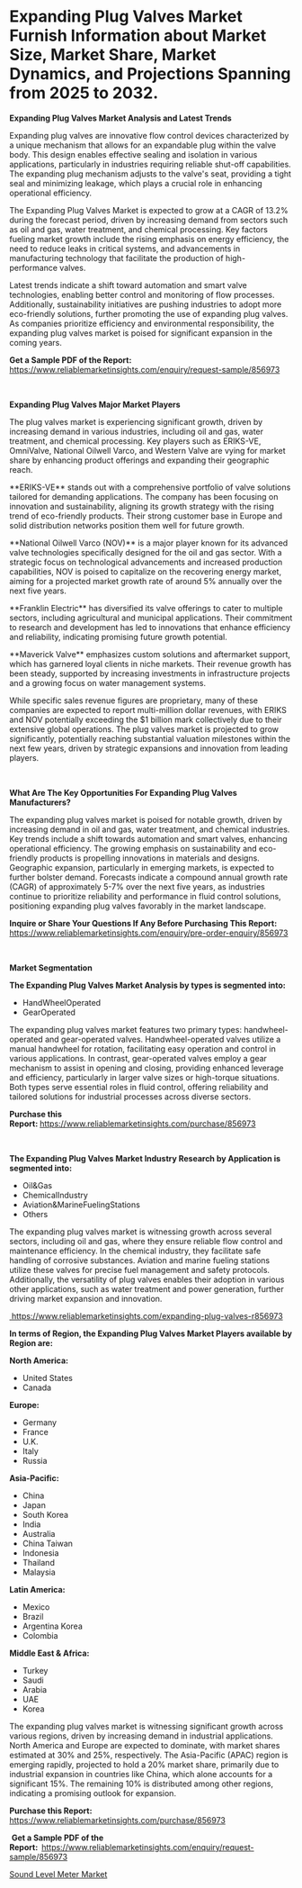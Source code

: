 <p><h1>Expanding Plug Valves Market Furnish Information about Market Size, Market Share, Market Dynamics, and Projections Spanning from 2025 to 2032.</h1></p><p><strong>Expanding Plug Valves Market Analysis and Latest Trends</strong></p>
<p><p>Expanding plug valves are innovative flow control devices characterized by a unique mechanism that allows for an expandable plug within the valve body. This design enables effective sealing and isolation in various applications, particularly in industries requiring reliable shut-off capabilities. The expanding plug mechanism adjusts to the valve's seat, providing a tight seal and minimizing leakage, which plays a crucial role in enhancing operational efficiency.</p><p>The Expanding Plug Valves Market is expected to grow at a CAGR of 13.2% during the forecast period, driven by increasing demand from sectors such as oil and gas, water treatment, and chemical processing. Key factors fueling market growth include the rising emphasis on energy efficiency, the need to reduce leaks in critical systems, and advancements in manufacturing technology that facilitate the production of high-performance valves.</p><p>Latest trends indicate a shift toward automation and smart valve technologies, enabling better control and monitoring of flow processes. Additionally, sustainability initiatives are pushing industries to adopt more eco-friendly solutions, further promoting the use of expanding plug valves. As companies prioritize efficiency and environmental responsibility, the expanding plug valves market is poised for significant expansion in the coming years.</p></p>
<p><strong>Get a Sample PDF of the Report:&nbsp;</strong> <a href="https://www.reliablemarketinsights.com/enquiry/request-sample/856973?utm_campaign=2176&utm_medium=2&utm_source=Github&utm_content=ia&utm_term=16022025&utm_id=expanding-plug-valves">https://www.reliablemarketinsights.com/enquiry/request-sample/856973</a></p>
<p>&nbsp;</p>
<p><strong>Expanding Plug Valves Major Market Players</strong></p>
<p><p>The plug valves market is experiencing significant growth, driven by increasing demand in various industries, including oil and gas, water treatment, and chemical processing. Key players such as ERIKS-VE, OmniValve, National Oilwell Varco, and Western Valve are vying for market share by enhancing product offerings and expanding their geographic reach.</p><p>**ERIKS-VE** stands out with a comprehensive portfolio of valve solutions tailored for demanding applications. The company has been focusing on innovation and sustainability, aligning its growth strategy with the rising trend of eco-friendly products. Their strong customer base in Europe and solid distribution networks position them well for future growth.</p><p>**National Oilwell Varco (NOV)** is a major player known for its advanced valve technologies specifically designed for the oil and gas sector. With a strategic focus on technological advancements and increased production capabilities, NOV is poised to capitalize on the recovering energy market, aiming for a projected market growth rate of around 5% annually over the next five years.</p><p>**Franklin Electric** has diversified its valve offerings to cater to multiple sectors, including agricultural and municipal applications. Their commitment to research and development has led to innovations that enhance efficiency and reliability, indicating promising future growth potential.</p><p>**Maverick Valve** emphasizes custom solutions and aftermarket support, which has garnered loyal clients in niche markets. Their revenue growth has been steady, supported by increasing investments in infrastructure projects and a growing focus on water management systems.</p><p>While specific sales revenue figures are proprietary, many of these companies are expected to report multi-million dollar revenues, with ERIKS and NOV potentially exceeding the $1 billion mark collectively due to their extensive global operations. The plug valves market is projected to grow significantly, potentially reaching substantial valuation milestones within the next few years, driven by strategic expansions and innovation from leading players.</p></p>
<p>&nbsp;</p>
<p><strong>What Are The Key Opportunities For Expanding Plug Valves Manufacturers?</strong></p>
<p><p>The expanding plug valves market is poised for notable growth, driven by increasing demand in oil and gas, water treatment, and chemical industries. Key trends include a shift towards automation and smart valves, enhancing operational efficiency. The growing emphasis on sustainability and eco-friendly products is propelling innovations in materials and designs. Geographic expansion, particularly in emerging markets, is expected to further bolster demand. Forecasts indicate a compound annual growth rate (CAGR) of approximately 5-7% over the next five years, as industries continue to prioritize reliability and performance in fluid control solutions, positioning expanding plug valves favorably in the market landscape.</p></p>
<p><strong>Inquire or Share Your Questions If Any Before Purchasing This Report:</strong> <a href="https://www.reliablemarketinsights.com/enquiry/pre-order-enquiry/856973?utm_campaign=2176&utm_medium=2&utm_source=Github&utm_content=ia&utm_term=16022025&utm_id=expanding-plug-valves">https://www.reliablemarketinsights.com/enquiry/pre-order-enquiry/856973</a></p>
<p>&nbsp;</p>
<p><strong>Market Segmentation</strong></p>
<p><strong>The Expanding Plug Valves Market Analysis by types is segmented into:</strong></p>
<p><ul><li>HandWheelOperated</li><li>GearOperated</li></ul></p>
<p><p>The expanding plug valves market features two primary types: handwheel-operated and gear-operated valves. Handwheel-operated valves utilize a manual handwheel for rotation, facilitating easy operation and control in various applications. In contrast, gear-operated valves employ a gear mechanism to assist in opening and closing, providing enhanced leverage and efficiency, particularly in larger valve sizes or high-torque situations. Both types serve essential roles in fluid control, offering reliability and tailored solutions for industrial processes across diverse sectors.</p></p>
<p><strong>Purchase this Report:&nbsp;</strong><a href="https://www.reliablemarketinsights.com/purchase/856973?utm_campaign=2176&utm_medium=2&utm_source=Github&utm_content=ia&utm_term=16022025&utm_id=expanding-plug-valves">https://www.reliablemarketinsights.com/purchase/856973</a></p>
<p>&nbsp;</p>
<p><strong>The Expanding Plug Valves Market Industry Research by Application is segmented into:</strong></p>
<p><ul><li>Oil&Gas</li><li>ChemicalIndustry</li><li>Aviation&MarineFuelingStations</li><li>Others</li></ul></p>
<p><p>The expanding plug valves market is witnessing growth across several sectors, including oil and gas, where they ensure reliable flow control and maintenance efficiency. In the chemical industry, they facilitate safe handling of corrosive substances. Aviation and marine fueling stations utilize these valves for precise fuel management and safety protocols. Additionally, the versatility of plug valves enables their adoption in various other applications, such as water treatment and power generation, further driving market expansion and innovation.</p></p>
<p><a href="https://www.reliablemarketinsights.com/expanding-plug-valves-r856973?utm_campaign=2176&utm_medium=2&utm_source=Github&utm_content=ia&utm_term=16022025&utm_id=expanding-plug-valves">&nbsp;https://www.reliablemarketinsights.com/expanding-plug-valves-r856973</a></p>
<p><strong>In terms of Region, the Expanding Plug Valves Market Players available by Region are:</strong></p>
<p>
    <p> <strong> North America: </strong>
        <ul>
            <li>United States</li>
            <li>Canada</li>
        </ul>
        </p> 
    <p> <strong> Europe: </strong>
        <ul>
            <li>Germany</li>
            <li>France</li>
            <li>U.K.</li>
            <li>Italy</li>
            <li>Russia</li>
        </ul>
        </p> 
    <p> <strong> Asia-Pacific: </strong>
        <ul>
            <li>China</li>
            <li>Japan</li>
            <li>South Korea</li>
            <li>India</li>
            <li>Australia</li>
            <li>China Taiwan</li>
            <li>Indonesia</li>
            <li>Thailand</li>
            <li>Malaysia</li>
        </ul>
        </p> 
    <p> <strong> Latin America: </strong>
        <ul>
            <li>Mexico</li>
            <li>Brazil</li>
            <li>Argentina Korea</li>
            <li>Colombia</li>
        </ul>
        </p> 
    <p> <strong> Middle East & Africa: </strong>
        <ul>
            <li>Turkey</li>
            <li>Saudi</li>
            <li>Arabia</li>
            <li>UAE</li>
            <li>Korea</li>
        </ul>
    </p>
    </p>
<p><p>The expanding plug valves market is witnessing significant growth across various regions, driven by increasing demand in industrial applications. North America and Europe are expected to dominate, with market shares estimated at 30% and 25%, respectively. The Asia-Pacific (APAC) region is emerging rapidly, projected to hold a 20% market share, primarily due to industrial expansion in countries like China, which alone accounts for a significant 15%. The remaining 10% is distributed among other regions, indicating a promising outlook for expansion.</p></p>
<p><strong>Purchase this Report: </strong><a href="https://www.reliablemarketinsights.com/purchase/856973?utm_campaign=2176&utm_medium=2&utm_source=Github&utm_content=ia&utm_term=16022025&utm_id=expanding-plug-valves">https://www.reliablemarketinsights.com/purchase/856973</a></p>
<p>&nbsp;<strong>Get a Sample PDF of the Report:&nbsp;&nbsp;</strong><a href="https://www.reliablemarketinsights.com/enquiry/request-sample/856973?utm_campaign=2176&utm_medium=2&utm_source=Github&utm_content=ia&utm_term=16022025&utm_id=expanding-plug-valves">https://www.reliablemarketinsights.com/enquiry/request-sample/856973</a></p>
<p><strong></strong></p>
<p><p><a href="https://github.com/klindsey95/Market-Research-Report-List-1/blob/main/sound-level-meter-market.md?utm_campaign=2176&utm_medium=2&utm_source=Github&utm_content=ia&utm_term=16022025&utm_id=expanding-plug-valves">Sound Level Meter Market</a></p></p>